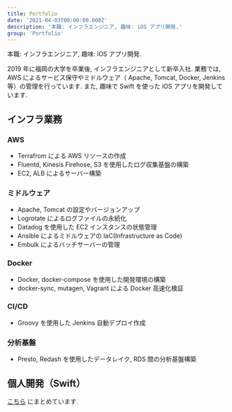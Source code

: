 ```yaml
---
title: Portfolio
date: '2021-04-03T00:00:00.000Z'
description: '本職: インフラエンジニア, 趣味: iOS アプリ開発.'
group: 'Portfolio'
---
```


本職: インフラエンジニア, 趣味: iOS アプリ開発.

2019 年に福岡の大学を卒業後, インフラエンジニアとして新卒入社.
業務では, AWS によるサービス保守やミドルウェア（ Apache, Tomcat, Docker, Jenkins 等）の管理を行っています.
また, 趣味で Swift を使った iOS アプリを開発しています.

## インフラ業務

### AWS

- Terrafrom による AWS リソースの作成
- Fluentd, Kinesis Firehose, S3 を使用したログ収集基盤の構築
- EC2, ALB によるサーバー構築

### ミドルウェア

- Apache, Tomcat の設定やバージョンアップ
- Logrotate によるログファイルの永続化
- Datadog を使用した EC2 インスタンスの状態管理
- Ansible によるミドルウェアの IaC(Infrastructure as Code)
- Embulk によるバッチサーバーの管理

### Docker

- Docker, docker-compose を使用した開発環境の構築
- docker-sync, mutagen, Vagrant による Docker 高速化検証

### CI/CD

- Groovy を使用した Jenkins 自動デプロイ作成

### 分析基盤

- Presto, Redash を使用したデータレイク, RDS 間の分析基盤構築

## 個人開発（Swift）

[こちら](/projects/) にまとめています.
